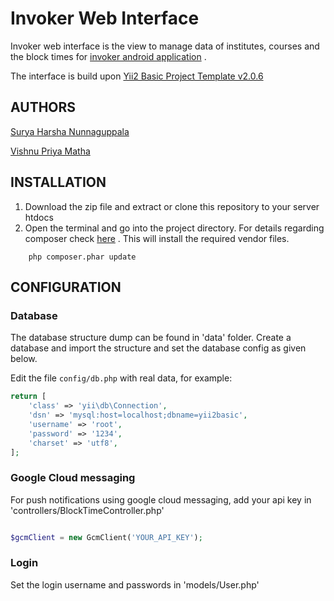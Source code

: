 Invoker Web Interface
=====================

Invoker web interface is the view to manage data of institutes, courses and the block times for [invoker android application](https://github.com/suryaharshan1/Invoker-Android-Client/) .

The interface is build upon [Yii2 Basic Project Template v2.0.6](https://packagist.org/packages/yiisoft/yii2-app-basic)

AUTHORS
-------

[Surya Harsha  Nunnaguppala](https://github.com/suryaharshan1)

[Vishnu Priya Matha](https://github.com/vishnupriyam)

INSTALLATION
------------

1. Download the zip file and extract or clone this repository to your server htdocs
2. Open the terminal and go into the project directory. For details regarding composer check [here](http://getcomposer.org/doc/00-intro.md#installation-nix) . This will install the required vendor files.

~~~
    php composer.phar update
~~~

CONFIGURATION
-------------

### Database

The database structure dump can be found in 'data' folder. Create a database and import the structure and set the database config as given below.

Edit the file `config/db.php` with real data, for example:

```php
return [
    'class' => 'yii\db\Connection',
    'dsn' => 'mysql:host=localhost;dbname=yii2basic',
    'username' => 'root',
    'password' => '1234',
    'charset' => 'utf8',
];
```

### Google Cloud messaging

For push notifications using google cloud messaging, add your api key in 'controllers/BlockTimeController.php'

``` php

$gcmClient = new GcmClient('YOUR_API_KEY');

```

### Login

Set the login username and passwords in 'models/User.php'

